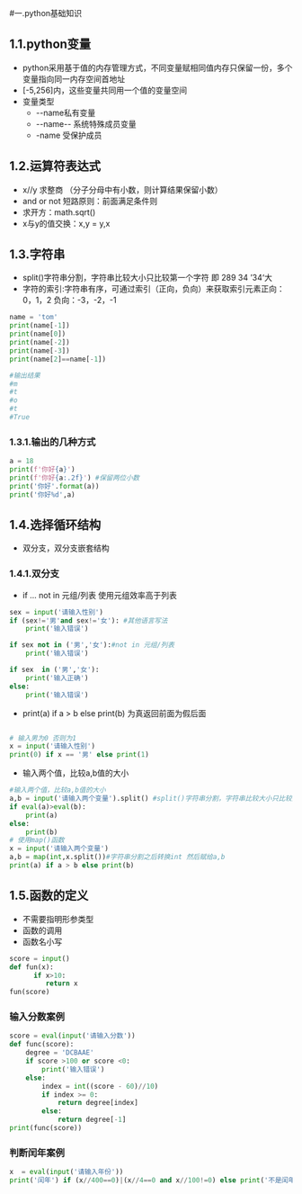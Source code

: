 #一.python基础知识
## 1.1.python变量
- python采用基于值的内存管理方式，不同变量赋相同值内存只保留一份，多个变量指向同一内存空间首地址
- [-5,256]内，这些变量共同用一个值的变量空间
- 变量类型
  -  --name私有变量
  -  --name-- 系统特殊成员变量
  -  -name 受保护成员
## 1.2.运算符表达式
- x//y 求整商 （分子分母中有小数，则计算结果保留小数）
- and or not 短路原则：前面满足条件则
- 求开方：math.sqrt()
- x与y的值交换：x,y = y,x
## 1.3.字符串
- split()字符串分割，字符串比较大小只比较第一个字符 即 289 34 ’34‘大
- 字符的索引:字符串有序，可通过索引（正向，负向）来获取索引元素正向：0，1，2 负向：-3，-2，-1
```python
name = 'tom'
print(name[-1])
print(name[0])
print(name[-2])
print(name[-3])
print(name[2]==name[-1])

#输出结果
#m
#t
#o
#t
#True
```
### 1.3.1.输出的几种方式
```python
a = 18
print(f'你好{a}')
print(f'你好{a:.2f}') #保留两位小数
print('你好'.format(a))
print('你好%d',a)
```
## 1.4.选择循环结构
- 双分支，双分支嵌套结构
### 1.4.1.双分支
- if ... not in 元组/列表
使用元组效率高于列表
```python
sex = input('请输入性别')
if (sex!='男'and sex!='女'): #其他语言写法
    print('输入错误')

if sex not in ('男','女'):#not in 元组/列表
    print('输入错误')

if sex  in ('男','女'):
    print('输入正确')
else:
    print('输入错误')
```
- print(a) if a > b else print(b) 为真返回前面为假后面
```python

# 输入男为0 否则为1
x = input('请输入性别')
print(0) if x == '男' else print(1)
```
- 输入两个值，比较a,b值的大小
```python
#输入两个值，比较a,b值的大小
a,b = input('请输入两个变量').split() #split()字符串分割，字符串比较大小只比较第一个字符 即 289 34 ’34‘大
if eval(a)>eval(b):
    print(a)
else:
    print(b)
# 使用map()函数
x = input('请输入两个变量')
a,b = map(int,x.split())#字符串分割之后转换int 然后赋给a,b
print(a) if a > b else print(b)
```
## 1.5.函数的定义
- 不需要指明形参类型
- 函数的调用
- 函数名小写
```python
score = input()
def fun(x):
      if x>10:
         return x
fun(score) 
```
### 输入分数案例
```python
score = eval(input('请输入分数'))
def func(score):
    degree = 'DCBAAE'
    if score >100 or score <0:
        print('输入错误')
    else:
        index = int((score - 60)//10)
        if index >= 0:
            return degree[index]
        else:
            return degree[-1]
print(func(score))
```
### 判断闰年案例
```python
x  = eval(input('请输入年份'))
print('闰年') if (x//400==0)|(x//4==0 and x//100!=0) else print('不是闰年')
```